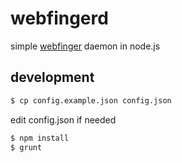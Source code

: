 # webfingerd

simple [webfinger](http://webfinger.net) daemon in node.js

## development

```bash
$ cp config.example.json config.json
```

edit config.json if needed

```bash
$ npm install
$ grunt
```
